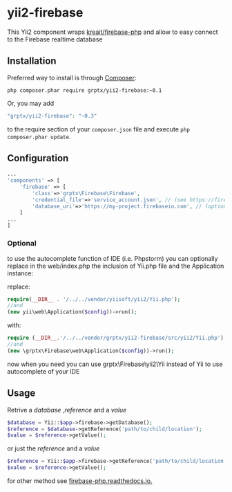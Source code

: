 # yii2-firebase

This Yii2 component wraps [kreait/firebase-php](https://github.com/kreait/firebase-php/) and allow to easy connect to the Firebase realtime database 

## Installation

Preferred way to install is through [Composer](https://getcomposer.org): 
```shell
php composer.phar require grptx/yii2-firebase:~0.1
```
Or, you may add

```php
"grptx/yii2-firebase": "~0.3"
```

to the require section of your `composer.json` file and execute `php composer.phar update`.

## Configuration

```php
...
'components' => [
    'firebase' => [
        'class'=>'grptx\Firebase\Firebase',
        'credential_file'=>'service_account.json', // (see https://firebase.google.com/docs/admin/setup#add_firebase_to_your_app)
        'database_uri'=>'https://my-project.firebaseio.com', // (optional)
    ]
...
]
```

### Optional
to use the autocomplete function of IDE (i.e. Phpstorm) you can optionally replace in the web/index.php the inclusion of Yii.php file and the Application instance:

replace:
```php
require(__DIR__ . '/../../vendor/yiisoft/yii2/Yii.php');
//and 
(new yii\web\Application($config))->run();
```
with:
```php
require (__DIR__.'/../../vendor/grptx/yii2-firebase/src/yii2/Yii.php');
//and
(new \grptx\Firebase\web\Application($config))->run();

```
now when you need you can use grptx\Firebase\yii2\Yii instead of Yii to use autocomplete of your IDE

## Usage

Retrive a _database_ ,_reference_ and a _value_
```php
$database = Yii::$app->firebase->getDatabase();
$reference = $database->getReference('path/to/child/location');
$value = $reference->getValue();
```

or just the _reference_ and a _value_

```php
$reference = Yii::$app->firebase->getReference('path/to/child/location');
$value = $reference->getValue();
```

for other method see [firebase-php.readthedocs.io.](https://firebase-php.readthedocs.io/en/latest/realtime-database.html)